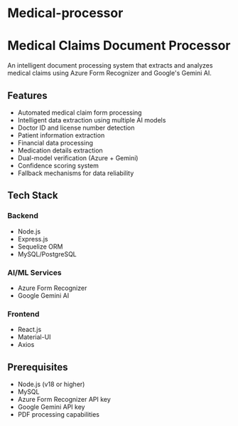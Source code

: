 # Medical-processor

# Medical Claims Document Processor

An intelligent document processing system that extracts and analyzes medical claims using Azure Form Recognizer and Google's Gemini AI.

## Features

- Automated medical claim form processing
- Intelligent data extraction using multiple AI models
- Doctor ID and license number detection
- Patient information extraction
- Financial data processing
- Medication details extraction
- Dual-model verification (Azure + Gemini)
- Confidence scoring system
- Fallback mechanisms for data reliability

## Tech Stack

### Backend
- Node.js
- Express.js
- Sequelize ORM
- MySQL/PostgreSQL

### AI/ML Services
- Azure Form Recognizer
- Google Gemini AI

### Frontend
- React.js
- Material-UI
- Axios

## Prerequisites

- Node.js (v18 or higher)
- MySQL
- Azure Form Recognizer API key
- Google Gemini API key
- PDF processing capabilities

